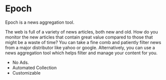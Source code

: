 # Epoch

Epoch is a news aggregation tool. 

The web is full of a variety of news articles, both new and old. How do you monitor the new articles that contain great value compared to those that might be a waste of time? You can take a fine comb and patiently filter news from a major distributor like yahoo or google. Alternatively, you can use a news aggregation tool which helps filter and manage your content for you.

- No Ads.
- Automated Collection
- Customizable
